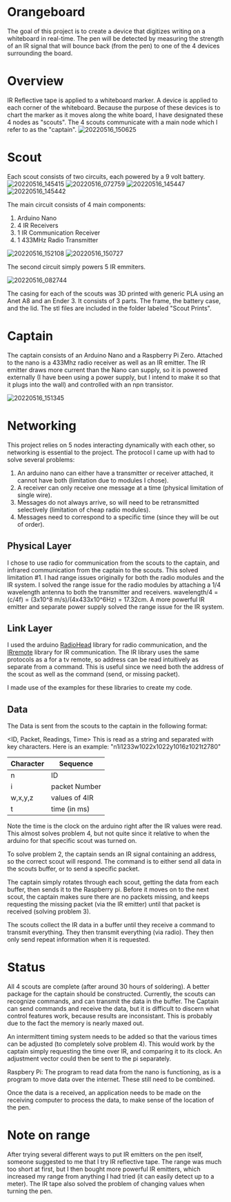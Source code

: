 # Orangeboard
The goal of this project is to create a device that digitizes writing on a whiteboard in real-time. The pen will be detected by measuring the strength of an IR signal that will bounce back (from the pen) to one of the 4 devices surrounding the board.

# Overview
IR Reflective tape is applied to a whiteboard marker. A device is applied to each corner of the whiteboard. Because the purpose of these devices is to chart the marker as it moves along the white board, I have designated these 4 nodes as "scouts". The 4 scouts communicate with a main node which I refer to as the "captain".
![20220516_150625](https://user-images.githubusercontent.com/90781321/168684107-fae5b3ba-30a8-41e3-acc1-6d2115eaf488.jpg)



# Scout
Each scout consists of two circuits, each powered by a 9 volt battery.
![20220516_145415](https://user-images.githubusercontent.com/90781321/168684414-6fb3750b-c58d-4fc3-a666-fc2e9ae29ac3.jpg)
![20220516_072759](https://user-images.githubusercontent.com/90781321/168684525-83288816-d222-4534-8c05-7559b22013c8.jpg)
![20220516_145447](https://user-images.githubusercontent.com/90781321/168684367-17d4f64f-75e0-4a6f-88f9-4ab8f0e55b34.jpg)
![20220516_145442](https://user-images.githubusercontent.com/90781321/168684388-3db38cf1-d481-4f0a-bcbe-572b4e280b2d.jpg)


The main circuit consists of 4 main components:
1. Arduino Nano
2. 4 IR Receivers
3. 1 IR Communication Receiver
4. 1 433MHz Radio Transmitter

![20220516_152108](https://user-images.githubusercontent.com/90781321/168684692-03326296-41d2-4e42-8b12-6359d9db6340.jpg)
![20220516_150727](https://user-images.githubusercontent.com/90781321/168684856-28e164aa-dbbf-4cea-a803-66df8609720d.jpg)

The second circuit simply powers 5 IR emmiters.


![20220516_082744](https://user-images.githubusercontent.com/90781321/168685090-4d4c9673-7224-4c8a-a969-1c5a5bb6dbba.jpg)


The casing for each of the scouts was 3D printed with generic PLA using an Anet A8 and an Ender 3. It consists of 3 parts. The frame, the battery case, and the lid.  The stl files are included in the folder labeled "Scout Prints".

# Captain
The captain consists of an Arduino Nano and a Raspberry Pi Zero. Attached to the nano is a 433Mhz radio receiver as well as an IR emitter. The IR emitter draws more current than the Nano can supply, so it is powered externally (I have been using a power supply, but I intend to make it so that it plugs into the wall) and controlled with an npn transistor.

![20220516_151345](https://user-images.githubusercontent.com/90781321/168684248-dfc6c001-b953-4ec3-b2be-6d383097a03f.jpg)

# Networking
This project relies on 5 nodes interacting dynamically with each other, so networking is essential to the project. The protocol I came up with had to solve several problems:
1. An arduino nano can either have a transmitter or receiver attached, it cannot have both (limitation due to modules I chose).
2. A receiver can only receive one message at a time (physical limitation of single wire).
3. Messages do not always arrive, so will need to be retransmitted selectively (limitation of cheap radio modules).
4. Messages need to correspond to a specific time (since they will be out of order).

## Physical Layer
I chose to use radio for communication from the scouts to the captain, and infrared communication from the captain to the scouts. This solved limitation #1. 
I had range issues originally for both the radio modules and the IR system. I solved the range issue for the radio modules by attaching a 1/4 wavelength antenna to both the transmitter and receivers. wavelength/4 = (c/4f) = (3x10^8 m/s)/(4x433x10^6Hz) = 17.32cm. A more powerful IR emitter and separate power supply solved the range issue for the IR system.

## Link Layer
I used the arduino <a href="https://www.airspayce.com/mikem/arduino/RadioHead/">RadioHead</a> library for radio communication, and the <a href="github.com/Arduino-IRremote/Arduino-IRremote">IRremote</a> library for IR communication. The IR library uses the same protocols as a for a tv remote, so address can be read intuitively as separate from a command. This is useful since we need both the address of the scout as well as the command (send, or missing packet).

I made use of the examples for these libraries to create my code.

## Data
The Data is sent from the scouts to the captain in the following format:

<ID, Packet, Readings, Time> 
This is read as a string and separated with key characters. Here is an example:
"n1i1233w1022x1022y1016z1021t2780"

| Character|   Sequence    |
| ---------| ------------- |
|     n    |      ID       |
|     i    | packet Number |
|  w,x,y,z | values of 4IR |
|     t    | time (in ms)  |

      
Note the time is the clock on the arduino right after the IR values were read. This almost solves problem 4, but not quite since it relative to when the arduino for that specific scout was turned on.

To solve problem 2, the captain sends an IR signal containing an address, so the correct scout will respond. The command is to either send all data in the scouts buffer, or to send a specific packet.

The captain simply rotates through each scout, getting the data from each buffer, then sends it to the Raspberry pi. Before it moves on to the next scout, the captain makes sure there are no packets missing, and keeps requesting the missing packet (via the IR emitter) until that packet is received (solving problem 3).

The scouts collect the IR data in a buffer until they receive a command to transmit everything. They then transmit everything (via radio). They then only send repeat information when it is requested.



# Status
All 4 scouts are complete (after around 30 hours of soldering). A better package for the captain should be constructed. Currently, the scouts can recognize commands, and can transmit the data in the buffer. The Captain can send commands and receive the data, but it is difficult to discern what control features work, because results are inconsistant. This is probably due to the fact the memory is nearly maxed out.

An intermittent timing system needs to be added so that the various times can be adjusted (to completely solve problem 4). This would work by the captain simply requesting the time over IR, and comparing it to its clock. An adjustment vector could then be sent to the pi separately.

Raspbery Pi: The program to read data from the nano is functioning, as is a program to move data over the internet. These still need to be combined.

Once the data is a received, an application needs to be made on the receiving computer to process the data, to make sense of the location of the pen.

# Note on range
After trying several different ways to put IR emitters on the pen itself, someone suggested to me that I try IR reflective tape. The range was much too short at first, but I then bought more powerful IR emitters, which increased my range from anything I had tried (it can easily detect up to a meter). The IR tape also solved the problem of changing values when turning the pen.

